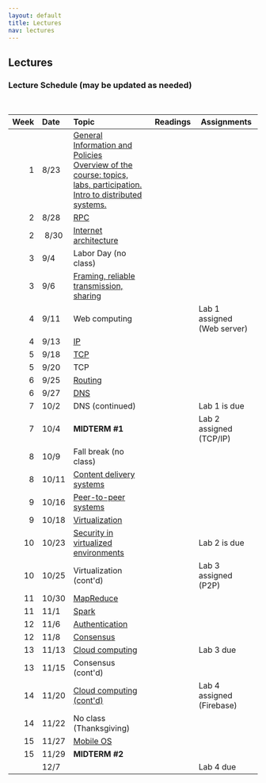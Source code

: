 ```yaml
---
layout: default
title: Lectures
nav: lectures
---
```


## Lectures

<h3 id="toc_2">Lecture Schedule (may be updated as needed)</h3>
<br>
<table>
<thead>
<tr>
<th align="right">Week</th>
<th align="left">Date</th>
<th align="left">Topic</th>
<th>Readings</th>
<th>Assignments</th>
</tr>
</thead>
<tbody>

<tr>
<td align="right">1</td>
<td align="left">8/23</td>
<td align="left">
    <a href="https://pages.github.coecis.cornell.edu/cs5450/website/lectures/0-intro.pdf">
        General Information and Policies
    </a>
    <br>
    <a href="https://pages.github.coecis.cornell.edu/cs5450/website/lectures/1-ds-intro.pdf">
        Overview of the course: topics, labs, participation.  Intro to distributed systems.
    </a>
</td>
<td></td>
</tr>

<tr>
<td align="right">2</td>
<td align="left">8/28</td>
<td align="left">
    <a href="https://pages.github.coecis.cornell.edu/cs5450/website/lectures/2-rpc.pdf">
        RPC
    </a>
</td>
<td></td>
</tr>

<tr>
<td align="right">2</td>
<td align="center">8/30</td>
<td align="left">
    <a href="https://pages.github.coecis.cornell.edu/cs5450/website/lectures/3-CS5450-InternetArch-013017-Final 2.pdf">
        Internet architecture
    </a>
</td>
<td></td>
</tr>

<tr>
<td align="right">3</td>
<td align="left">9/4</td>
<td align="left">Labor Day (no class)</td>
<td></td>
</tr>

<tr>
<td align="right">3</td>
<td align="left">9/6</td>
<td align="left">
    <a href="https://pages.github.coecis.cornell.edu/cs5450/website/lectures/4-CS5450-LinkMAC-2-11-17 Version.pdf">
        Framing, reliable transmission, sharing
    </a>
</td>
<td></td>
</tr>

<tr>
<td align="right">4</td>
<td align="left">9/11</td>
<td align="left">Web computing</td>
<td></td>
<td>Lab 1 assigned (Web server)</td>
</tr>

<tr>
<td align="right">4</td>
<td align="left">9/13</td>
<td align="left">
    <a href="https://pages.github.coecis.cornell.edu/cs5450/website/lectures/5-CS5450-IP.pdf">
        IP
    </a>
</td>
<td></td>
</tr>

<tr>
<td align="right">5</td>
<td align="left">9/18</td>
<td align="left">
    <a href="https://pages.github.coecis.cornell.edu/cs5450/website/lectures/6-CS5450-TCP.pdf">
    TCP
    </a>
</td>
<td></td>
</tr>

<tr>
<td align="right">5</td>
<td align="left">9/20</td>
<td align="left">TCP</td>
<td></td>
</tr>

<tr>
<td align="right">6</td>
<td align="left">9/25</td>
<td align="left">
    <a href="https://pages.github.coecis.cornell.edu/cs5450/website/lectures/7-bgp.pdf">
    Routing
    </a>
</td>
<td></td>
</tr>

<tr>
<td align="right">6</td>
<td align="left">9/27</td>
<td align="left">
    <a href="https://pages.github.coecis.cornell.edu/cs5450/website/lectures/8-dns.pdf">
    DNS
    </a>
</td>
<td></td>
</tr>

<tr>
<td align="right">7</td>
<td align="left">10/2</td>
<td align="left">DNS (continued)</td>
<td></td>
<td>Lab 1 is due</td>
</tr>

<tr>
<td align="right">7</td>
<td align="left">10/4</td>
<td align="left"><strong>MIDTERM #1</strong></td>
<td></td>
<td>Lab 2 assigned (TCP/IP)</td>
</tr>

<tr>
<td align="right">8</td>
<td align="left">10/9</td>
<td align="left">Fall break (no class)</td>
<td></td>
</tr>

<tr>
<td align="right">8</td>
<td align="left">10/11</td>
<td align="left">
    <a href="https://pages.github.coecis.cornell.edu/cs5450/website/lectures/9-cdn.pdf">
    Content delivery systems
    </a>
</td>
<td></td>
</tr>

<tr>
<td align="right">9</td>
<td align="left">10/16</td>
<td align="left">
    <a href="https://pages.github.coecis.cornell.edu/cs5450/website/lectures/10-p2p.pdf">
    Peer-to-peer systems
    </a>
</td>
<td></td>
</tr>

<tr>
<td align="right">9</td>
<td align="left">10/18</td>
<td align="left">
    <a href="https://pages.github.coecis.cornell.edu/cs5450/website/lectures/11-virtual.pdf">
        Virtualization
    </a>
</td>
<td></td>
</tr>

<tr>
<td align="right">10</td>
<td align="left">10/23</td>
<td align="left">
    <a href="https://pages.github.coecis.cornell.edu/cs5450/website/lectures/12-vmsecurity.pdf">
        Security in virtualized environments
    </a>
</td>
<td></td>
<td>Lab 2 is due</td>
</tr>

<tr>
<td align="right">10</td>
<td align="left">10/25</td>
<td align="left">Virtualization (cont'd)</td>
<td></td>
<td>Lab 3 assigned (P2P)</td>
</tr>

<tr>
<td align="right">11</td>
<td align="left">10/30</td>
<td align="left">
    <a href="https://pages.github.coecis.cornell.edu/cs5450/website/lectures/13-mapreduce.pdf">
        MapReduce
    </a>
</td>
<td></td>
</tr>

<tr>
<td align="right">11</td>
<td align="left">11/1</td>
<td align="left">
    <a href="https://pages.github.coecis.cornell.edu/cs5450/website/lectures/14-spark.pdf">
        Spark
    </a>
</td>
<td></td>
</tr>

<tr>
<td align="right">12</td>
<td align="left">11/6</td>
<td align="left">
    <a href="https://pages.github.coecis.cornell.edu/cs5450/website/lectures/16-authentication.pdf">
        Authentication
    </a>
</td>
<td></td>
</tr>

<tr>
<td align="right">12</td>
<td align="left">11/8</td>
<td align="left">
    <a href="https://pages.github.coecis.cornell.edu/cs5450/website/lectures/18-consensus.pdf">
        Consensus
    </a>
</td>
<td></td>
</tr>

<tr>
<td align="right">13</td>
<td align="left">11/13</td>
<td align="left">
    <a href="https://pages.github.coecis.cornell.edu/cs5450/website/lectures/15-cloud.pdf">
            Cloud computing
    </a>
</td>
<td></td>
<td>Lab 3 due</td>
</tr>

<tr>
<td align="right">13</td>
<td align="left">11/15</td>
<td align="left">Consensus (cont'd)</td>
<td></td>
</tr>

<tr>
<td align="right">14</td>
<td align="left">11/20</td>
<td align="left">
    <a href="https://pages.github.coecis.cornell.edu/cs5450/website/lectures/17-cloudcnt.pdf">
        Cloud computing (cont'd)
    </a>
</td>
<td></td>
<td>Lab 4 assigned (Firebase)</td>
</tr>

<tr>
<td align="right">14</td>
<td align="left">11/22</td>
<td align="left">No class (Thanksgiving)</td>
<td></td>
</tr>

<tr>
<td align="right">15</td>
<td align="left">11/27</td>
<td align="left">
    <a href="https://pages.github.coecis.cornell.edu/cs5450/website/lectures/19-android.pdf">
        Mobile OS
    </a>
</td>
<td></td>
</tr>

<tr>
<td align="right">15</td>
<td align="left">11/29</td>
<td align="left"><strong>MIDTERM #2</strong></td>
<td></td>
</tr>

<tr>
<td align="right"></td>
<td align="left">12/7</td>
<td></td>
<td></td>
<td>Lab 4 due</td>
</tr>

</tbody>
</table>
